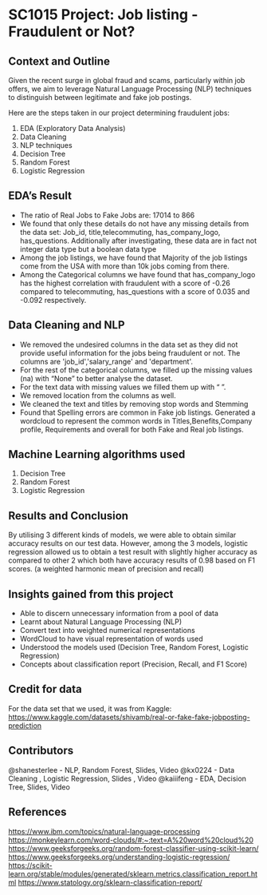 # SC1015 Project: Job listing - Fraudulent or Not?

## Context and Outline
Given the recent surge in global fraud and scams, particularly within job offers, we aim to leverage Natural Language Processing (NLP) techniques to distinguish between legitimate and fake job postings.

Here are the steps taken in our project determining fraudulent jobs:
1. EDA (Exploratory Data Analysis)
2. Data Cleaning
3. NLP techniques
4. Decision Tree 
5. Random Forest
6. Logistic Regression 

## EDA’s Result
- The ratio of Real Jobs to Fake Jobs are: 17014 to 866
- We found that only these details do not have any missing details from the data set:
Job_id, title,telecommuting, has_company_logo, has_questions. Additionally after investigating, these data are in fact not integer data type but a boolean data type
- Among the job listings, we have found that Majority of the job listings come from the USA with more than 10k jobs coming from there.
- Among the Categorical columns we have found that has_company_logo has the highest correlation with fraudulent with a score of -0.26 compared to telecommuting, has_questions with a score of 0.035 and -0.092 respectively.

## Data Cleaning and NLP
- We removed the undesired columns in the data set as they did not provide useful information for the jobs being fraudulent or not. The columns are 'job_id','salary_range' and 'department'.
- For the rest of the categorical columns, we filled up the missing values (na) with “None” to better analyse the dataset.
- For the text data with missing values we filled them up with “  ”.
- We removed location from the columns as well.
- We cleaned the text and titles by removing stop words and Stemming
- Found that Spelling errors are common in Fake job listings. Generated a wordcloud to represent the common words in Titles,Benefits,Company profile, Requirements and overall for both Fake and Real job listings.

## Machine Learning algorithms used
1. Decision Tree
2. Random Forest
3. Logistic Regression

## Results and Conclusion
By utilising 3 different kinds of models, we were able to obtain similar accuracy results on our test data. However, among the 3 models, logistic regression allowed us to obtain a test result with slightly higher accuracy as compared to other 2 which both have accuracy results of 0.98 based on F1 scores. (a weighted harmonic mean of precision and recall)

## Insights gained from this project
- Able to discern unnecessary information from a pool of data
- Learnt about Natural Language Processing (NLP)
- Convert text into weighted numerical representations
- WordCloud to have visual representation of words used
- Understood the models used (Decision Tree, Random Forest, Logistic Regression)
- Concepts about classification report (Precision, Recall, and F1 Score)

## Credit for data
For the data set that we used, it was from Kaggle: https://www.kaggle.com/datasets/shivamb/real-or-fake-fake-jobposting-prediction

## Contributors
@shanesterlee - NLP, Random Forest, Slides, Video
@kx0224 - Data Cleaning , Logistic Regression, Slides , Video
@kaiiifeng - EDA, Decision Tree, Slides, Video

## References
https://www.ibm.com/topics/natural-language-processing
https://monkeylearn.com/word-clouds/#:~:text=A%20word%20cloud%20
https://www.geeksforgeeks.org/random-forest-classifier-using-scikit-learn/
https://www.geeksforgeeks.org/understanding-logistic-regression/
https://scikit-learn.org/stable/modules/generated/sklearn.metrics.classification_report.html
https://www.statology.org/sklearn-classification-report/
